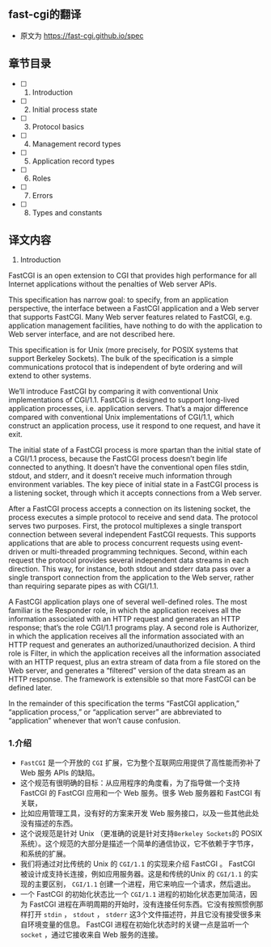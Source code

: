 ## fast-cgi的翻译
* 原文为 https://fast-cgi.github.io/spec

## 章节目录
- [ ] 1. Introduction
- [ ] 2. Initial process state
- [ ] 3. Protocol basics
- [ ] 4. Management record types
- [ ] 5. Application record types
- [ ] 6. Roles
- [ ] 7. Errors
- [ ] 8. Types and constants


## 译文内容
>
1. Introduction

FastCGI is an open extension to CGI that provides high performance for all Internet applications without the penalties of Web server APIs.

This specification has narrow goal: to specify, from an application perspective, the interface between a FastCGI application and a Web server that supports FastCGI. Many Web server features related to FastCGI, e.g. application management facilities, have nothing to do with the application to Web server interface, and are not described here.

This specification is for Unix (more precisely, for POSIX systems that support Berkeley Sockets). The bulk of the specification is a simple communications protocol that is independent of byte ordering and will extend to other systems.

We’ll introduce FastCGI by comparing it with conventional Unix implementations of CGI/1.1. FastCGI is designed to support long-lived application processes, i.e. application servers. That’s a major difference compared with conventional Unix implementations of CGI/1.1, which construct an application process, use it respond to one request, and have it exit.

The initial state of a FastCGI process is more spartan than the initial state of a CGI/1.1 process, because the FastCGI process doesn’t begin life connected to anything. It doesn’t have the conventional open files stdin, stdout, and stderr, and it doesn’t receive much information through environment variables. The key piece of initial state in a FastCGI process is a listening socket, through which it accepts connections from a Web server.

After a FastCGI process accepts a connection on its listening socket, the process executes a simple protocol to receive and send data. The protocol serves two purposes. First, the protocol multiplexes a single transport connection between several independent FastCGI requests. This supports applications that are able to process concurrent requests using event-driven or multi-threaded programming techniques. Second, within each request the protocol provides several independent data streams in each direction. This way, for instance, both stdout and stderr data pass over a single transport connection from the application to the Web server, rather than requiring separate pipes as with CGI/1.1.

A FastCGI application plays one of several well-defined roles. The most familiar is the Responder role, in which the application receives all the information associated with an HTTP request and generates an HTTP response; that’s the role CGI/1.1 programs play. A second role is Authorizer, in which the application receives all the information associated with an HTTP request and generates an authorized/unauthorized decision. A third role is Filter, in which the application receives all the information associated with an HTTP request, plus an extra stream of data from a file stored on the Web server, and generates a “filtered” version of the data stream as an HTTP response. The framework is extensible so that more FastCGI can be defined later.

In the remainder of this specification the terms “FastCGI application,” “application process,” or “application server” are abbreviated to “application” whenever that won’t cause confusion.


### 1.介绍
* `FastCGI` 是一个开放的 `CGI` 扩展，它为整个互联网应用提供了高性能而弥补了 Web 服务 APIs 的缺陷。
* 这个规范有很明确的目标：从应用程序的角度看，为了指导做一个支持 FastCGI 的 FastCGI 应用和一个 Web 服务。很多 Web 服务器和 FastCGI 有关联，
* 比如应用管理工具，没有好的方案来开发 Web 服务接口，以及一些其他此处没有描述的东西。
* 这个说规范是针对 Unix （更准确的说是针对支持`Berkeley Sockets`的 POSIX 系统）。这个规范的大部分是描述一个简单的通信协议，它不依赖于字节序，和系统的扩展。
* 我们将通过对比传统的 Unix 的 `CGI/1.1` 的实现来介绍 FastCGI 。 FastCGI 被设计成支持长连接，例如应用服务器。这是和传统的Unix 的 `CGI/1.1` 的实现的主要区别， `CGI/1.1` 创建一个进程，用它来响应一个请求，然后退出。
* 一个 FastCGI 的初始化状态比一个 `CGI/1.1` 进程的初始化状态更加简洁，因为 FastCGI 进程在声明周期的开始时，没有连接任何东西。它没有按照惯例那样打开 `stdin` ， `stdout` ， `stderr` 这3个文件描述符，并且它没有接受很多来自环境变量的信息。 FastCGI 进程在初始化状态时的关键一点是监听一个 `socket` ，通过它接收来自 Web 服务的连接。

